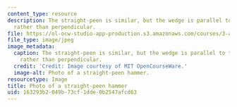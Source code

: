 ```yaml
---
content_type: resource
description: The straight-peen is similar, but the wedge is parallel to the handle,
  rather than perpendicular.
file: https://ol-ocw-studio-app-production.s3.amazonaws.com/courses/3-a04-modern-blacksmithing-and-physical-metallurgy-fall-2008/163293b2049b73cf1dde0b2547afcd63_016.jpg
file_type: image/jpeg
image_metadata:
  caption: The straight-peen is similar, but the wedge is parallel to the handle,
    rather than perpendicular.
  credit: 'Credit: Image courtesy of MIT OpenCourseWare.'
  image-alt: Photo of a straight-peen hammer.
resourcetype: Image
title: Photo of a straight-peen hammer
uid: 163293b2-049b-73cf-1dde-0b2547afcd63
---
```

